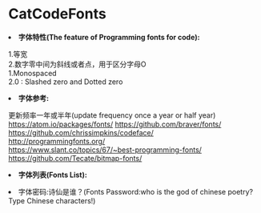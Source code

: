 # CatCodeFonts

<b><li>字体特性(The feature of Programming fonts for code):</b><br>

1.等宽<br>
2.数字零中间为斜线或者点，用于区分字母O<br>
1.Monospaced<br>
2.0 : Slashed zero and Dotted zero<br>

<b><li>字体参考:</b><br>

更新频率一年或半年(update frequency once a year or half year)
https://atom.io/packages/fonts/ https://github.com/braver/fonts/<br>
https://github.com/chrissimpkins/codeface/<br>
http://programmingfonts.org/<br>
https://www.slant.co/topics/67/~best-programming-fonts/<br>
https://github.com/Tecate/bitmap-fonts/<br>

<b><li>字体列表(Fonts List):</b><br>
<li>字体密码:诗仙是谁？(Fonts Password:who is the god of chinese poetry?Type Chinese characters!)<br>
